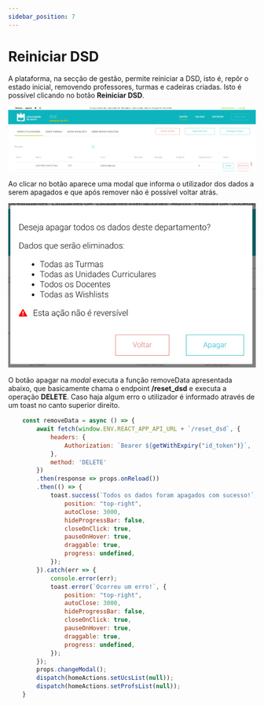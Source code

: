 ```yaml
---
sidebar_position: 7
---
```


# Reiniciar DSD

A plataforma, na secção de gestão, permite reiniciar a DSD, isto é, repôr o estado inicial, removendo professores, turmas e cadeiras criadas. Isto é possível clicando no botão **Reiniciar DSD**.

![Reiniciar DSD](./reiniciar.png)

Ao clicar no botão aparece uma modal que informa o utilizador dos dados a serem apagados e que após remover não é possível voltar atrás.

![Modal Reiniciar DSD](./modal-reiniciar.png)

O botão apagar na *modal* executa a função removeData apresentada abaixo, que basicamente chama o endpoint **/reset_dsd** e executa a operação **DELETE**. Caso haja algum erro o utilizador é informado através de um toast no canto superior direito.
```js
    const removeData = async () => {
        await fetch(window.ENV.REACT_APP_API_URL + `/reset_dsd`, {
            headers: {
                Authorization: `Bearer ${getWithExpiry("id_token")}`,
            },
            method: 'DELETE'
        })
        .then(response => props.onReload())
        .then(() => {
            toast.success(`Todos os dados foram apagados com sucesso!`, {
                position: "top-right",
                autoClose: 3000,
                hideProgressBar: false,
                closeOnClick: true,
                pauseOnHover: true,
                draggable: true,
                progress: undefined,
            });
        }).catch(err => {
            console.error(err);
            toast.error(`Ocorreu um erro!`, {
                position: "top-right",
                autoClose: 3000,
                hideProgressBar: false,
                closeOnClick: true,
                pauseOnHover: true,
                draggable: true,
                progress: undefined,
            });
        });
        props.changeModal();
        dispatch(homeActions.setUcsList(null));
        dispatch(homeActions.setProfsList(null));
    }
```
